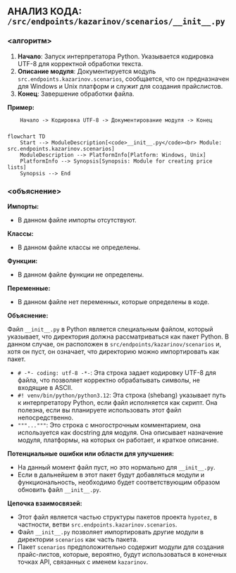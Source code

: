 ## АНАЛИЗ КОДА: `/src/endpoints/kazarinov/scenarios/__init__.py`

### <алгоритм>

1.  **Начало**: Запуск интерпретатора Python. Указывается кодировка UTF-8 для корректной обработки текста.
2.  **Описание модуля**: Документируется модуль `src.endpoints.kazarinov.scenarios`, сообщается, что он предназначен для Windows и Unix платформ и служит для создания прайслистов.
3.  **Конец**: Завершение обработки файла.

**Пример:**

```
    Начало -> Кодировка UTF-8 -> Документирование модуля -> Конец
```

### <mermaid>

```mermaid
flowchart TD
    Start --> ModuleDescription[<code>__init__.py</code><br> Module: src.endpoints.kazarinov.scenarios]
    ModuleDescription --> PlatformInfo[Platform: Windows, Unix]
    PlatformInfo --> Synopsis[Synopsis: Module for creating price lists]
    Synopsis --> End
```
### <объяснение>

**Импорты:**

*   В данном файле импорты отсутствуют.

**Классы:**

*   В данном файле классы не определены.

**Функции:**

*   В данном файле функции не определены.

**Переменные:**

*   В данном файле нет переменных, которые определены в коде.

**Объяснение:**

Файл `__init__.py` в Python является специальным файлом, который указывает, что директория должна рассматриваться как пакет Python.  В данном случае,  он расположен в `src/endpoints/kazarinov/scenarios` и, хотя он пуст, он означает, что директорию можно импортировать как пакет.

*   `# -*- coding: utf-8 -*-`: Эта строка задает кодировку UTF-8 для файла, что позволяет корректно обрабатывать символы, не входящие в ASCII.
*   `#! venv/bin/python/python3.12`:  Эта строка (shebang) указывает путь к интерпретатору Python, если файл исполняется как скрипт. Она полезна, если вы планируете использовать этот файл непосредственно.
*   `"""..."""`: Это строка с многострочным комментарием, она используется как docstring для модуля. Она описывает назначение модуля, платформы, на которых он работает, и краткое описание.

**Потенциальные ошибки или области для улучшения:**

*   На данный момент файл пуст, но это нормально для `__init__.py`.
*   Если в дальнейшем в этот пакет будут добавляться модули и функциональность, необходимо будет соответствующим образом обновить файл `__init__.py`.

**Цепочка взаимосвязей:**

*   Этот файл является частью структуры пакетов проекта `hypotez`, в частности, ветви `src.endpoints.kazarinov.scenarios`.
*   Файл `__init__.py` позволяет импортировать другие модули в директории `scenarios` как часть пакета.
*   Пакет `scenarios` предположительно содержит модули для создания прайс-листов, которые, вероятно, будут использоваться в конечных точках API, связанных с именем `kazarinov`.